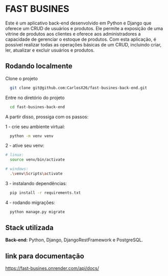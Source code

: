 
# FAST BUSINES

Este é um aplicativo back-end desenvolvido em Python e Django que oferece um CRUD de usuários e produtos. Ele permite a exposição de uma vitrine de produtos aos clientes e oferece aos administradores a capacidade de gerenciar o estoque de produtos. Com esta aplicação, é possível realizar todas as operações básicas de um CRUD, incluindo criar, ler, atualizar e excluir usuários e produtos.




## Rodando localmente

Clone o projeto

```bash
  git clone git@github.com:CarlosX26/fast-busines-back-end.git
```

Entre no diretório do projeto

```bash
  cd fast-busines-back-end
```

A partir disso, prossiga com os passos:

1 - crie seu ambiente virtual:
```bash
  python -m venv venv
```

2 - ative seu venv:
```bash
# linux:
  source venv/bin/activate

# windows:
  .\venv\Scripts\activate
```
3 - instalando dependências:
```bash
  pip install -r requirements.txt 
```
4 - rodando migrações:
```bash
  python manage.py migrate
```



## Stack utilizada

**Back-end:** Python, Django, DjangoRestFramework e PostgreSQL.


## link para documentação
https://fast-busines.onrender.com/api/docs/
